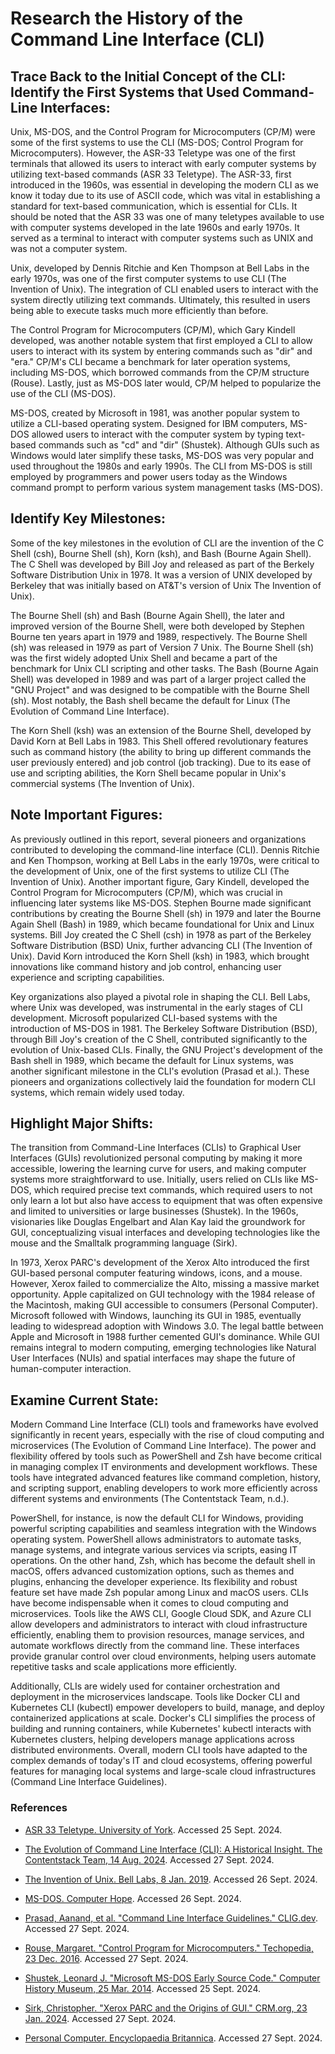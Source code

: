 # Research the History of the Command Line Interface (CLI)

## Trace Back to the Initial Concept of the CLI: Identify the First Systems that Used Command-Line Interfaces:

Unix, MS-DOS, and the Control Program for Microcomputers (CP/M) were some of the first systems to use the CLI (MS-DOS; Control Program for Microcomputers). However, the ASR-33 Teletype was one of the first terminals that allowed its users to interact with early computer systems by utilizing text-based commands (ASR 33 Teletype). The ASR-33, first introduced in the 1960s, was essential in developing the modern CLI as we know it today due to its use of ASCII code, which was vital in establishing a standard for text-based communication, which is essential for CLIs. It should be noted that the ASR 33 was one of many teletypes available to use with computer systems developed in the late 1960s and early 1970s. It served as a terminal to interact with computer systems such as UNIX and was not a computer system.

Unix, developed by Dennis Ritchie and Ken Thompson at Bell Labs in the early 1970s, was one of the first computer systems to use CLI (The Invention of Unix). The integration of CLI enabled users to interact with the system directly utilizing text commands. Ultimately, this resulted in users being able to execute tasks much more efficiently than before.

The Control Program for Microcomputers (CP/M), which Gary Kindell developed, was another notable system that first employed a CLI to allow users to interact with its system by entering commands such as "dir" and "era." CP/M's CLI became a benchmark for later operation systems, including MS-DOS, which borrowed commands from the CP/M structure (Rouse). Lastly, just as MS-DOS later would, CP/M helped to popularize the use of the CLI (MS-DOS).

MS-DOS, created by Microsoft in 1981, was another popular system to utilize a CLI-based operating system. Designed for IBM computers, MS-DOS allowed users to interact with the computer system by typing text-based commands such as "cd" and "dir" (Shustek). Although GUIs such as Windows would later simplify these tasks, MS-DOS was very popular and used throughout the 1980s and early 1990s. The CLI from MS-DOS is still employed by programmers and power users today as the Windows command prompt to perform various system management tasks (MS-DOS).

## Identify Key Milestones:

Some of the key milestones in the evolution of CLI are the invention of the C Shell (csh), Bourne Shell (sh), Korn (ksh), and Bash (Bourne Again Shell). The C Shell was developed by Bill Joy and released as part of the Berkely Software Distribution Unix in 1978. It was a version of UNIX developed by Berkeley that was initially based on AT&T's version of Unix The Invention of Unix).

The Bourne Shell (sh) and Bash (Bourne Again Shell), the later and improved version of the Bourne Shell, were both developed by Stephen Bourne ten years apart in 1979 and 1989, respectively. The Bourne Shell (sh) was released in 1979 as part of Version 7 Unix. The Bourne Shell (sh) was the first widely adopted Unix Shell and became a part of the benchmark for Unix CLI scripting and other tasks. The Bash (Bourne Again Shell) was developed in 1989 and was part of a larger project called the "GNU Project" and was designed to be compatible with the Bourne Shell (sh). Most notably, the Bash shell became the default for Linux (The Evolution of Command Line Interface).

The Korn Shell (ksh) was an extension of the Bourne Shell, developed by David Korn at Bell Labs in 1983. This Shell offered revolutionary features such as command history (the ability to bring up different commands the user previously entered) and job control (job tracking). Due to its ease of use and scripting abilities, the Korn Shell became popular in Unix's commercial systems (The Invention of Unix).

## Note Important Figures:

As previously outlined in this report, several pioneers and organizations contributed to developing the command-line interface (CLI). Dennis Ritchie and Ken Thompson, working at Bell Labs in the early 1970s, were critical to the development of Unix, one of the first systems to utilize CLI (The Invention of Unix). Another important figure, Gary Kindell, developed the Control Program for Microcomputers (CP/M), which was crucial in influencing later systems like MS-DOS. Stephen Bourne made significant contributions by creating the Bourne Shell (sh) in 1979 and later the Bourne Again Shell (Bash) in 1989, which became foundational for Unix and Linux systems. Bill Joy created the C Shell (csh) in 1978 as part of the Berkeley Software Distribution (BSD) Unix, further advancing CLI (The Invention of Unix). David Korn introduced the Korn Shell (ksh) in 1983, which brought innovations like command history and job control, enhancing user experience and scripting capabilities. 

Key organizations also played a pivotal role in shaping the CLI. Bell Labs, where Unix was developed, was instrumental in the early stages of CLI development. Microsoft popularized CLI-based systems with the introduction of MS-DOS in 1981. The Berkeley Software Distribution (BSD), through Bill Joy's creation of the C Shell, contributed significantly to the evolution of Unix-based CLIs. Finally, the GNU Project's development of the Bash shell in 1989, which became the default for Linux systems, was another significant milestone in the CLI's evolution (Prasad et al.). These pioneers and organizations collectively laid the foundation for modern CLI systems, which remain widely used today.

## Highlight Major Shifts:

The transition from Command-Line Interfaces (CLIs) to Graphical User Interfaces (GUIs) revolutionized personal computing by making it more accessible, lowering the learning curve for users, and making computer systems more straightforward to use. Initially, users relied on CLIs like MS-DOS, which required precise text commands, which required users to not only learn a lot but also have access to equipment that was often expensive and limited to universities or large businesses (Shustek). In the 1960s, visionaries like Douglas Engelbart and Alan Kay laid the groundwork for GUI, conceptualizing visual interfaces and developing technologies like the mouse and the Smalltalk programming language (Sirk). 

In 1973, Xerox PARC's development of the Xerox Alto introduced the first GUI-based personal computer featuring windows, icons, and a mouse. However, Xerox failed to commercialize the Alto, missing a massive market opportunity. Apple capitalized on GUI technology with the 1984 release of the Macintosh, making GUI accessible to consumers (Personal Computer). Microsoft followed with Windows, launching its GUI in 1985, eventually leading to widespread adoption with Windows 3.0. The legal battle between Apple and Microsoft in 1988 further cemented GUI's dominance. While GUI remains integral to modern computing, emerging technologies like Natural User Interfaces (NUIs) and spatial interfaces may shape the future of human-computer interaction.

## Examine Current State:

Modern Command Line Interface (CLI) tools and frameworks have evolved significantly in recent years, especially with the rise of cloud computing and microservices (The Evolution of Command Line Interface). The power and flexibility offered by tools such as PowerShell and Zsh have become critical in managing complex IT environments and development workflows. These tools have integrated advanced features like command completion, history, and scripting support, enabling developers to work more efficiently across different systems and environments (The Contentstack Team, n.d.).

PowerShell, for instance, is now the default CLI for Windows, providing powerful scripting capabilities and seamless integration with the Windows operating system. PowerShell allows administrators to automate tasks, manage systems, and integrate various services via scripts, easing IT operations. On the other hand, Zsh, which has become the default shell in macOS, offers advanced customization options, such as themes and plugins, enhancing the developer experience. Its flexibility and robust feature set have made Zsh popular among Linux and macOS users.
CLIs have become indispensable when it comes to cloud computing and microservices. Tools like the AWS CLI, Google Cloud SDK, and Azure CLI allow developers and administrators to interact with cloud infrastructure efficiently, enabling them to provision resources, manage services, and automate workflows directly from the command line. These interfaces provide granular control over cloud environments, helping users automate repetitive tasks and scale applications more efficiently.

Additionally, CLIs are widely used for container orchestration and deployment in the microservices landscape. Tools like Docker CLI and Kubernetes CLI (kubectl) empower developers to build, manage, and deploy containerized applications at scale. Docker's CLI simplifies the process of building and running containers, while Kubernetes' kubectl interacts with Kubernetes clusters, helping developers manage applications across distributed environments. Overall, modern CLI tools have adapted to the complex demands of today's IT and cloud ecosystems, offering powerful features for managing local systems and large-scale cloud infrastructures​ (Command Line Interface Guidelines).


### References

- [ASR 33 Teletype. University of York](https://www.cs.york.ac.uk/50-years/exhibition/asr-33-teletype/#:~:text=The%20Model%2033%20was%20one,minicomputer%20operating%20systems%2C%20including%20UNIX). Accessed 25 Sept. 2024.

- [The Evolution of Command Line Interface (CLI): A Historical Insight. The Contentstack Team, 14 Aug. 2024](https://www.contentstack.com/blog/tech-talk/the-evolution-of-command-line-interface-cli-a-historical-insight). Accessed 27 Sept. 2024.

- [The Invention of Unix. Bell Labs, 8 Jan. 2019](https://www.bell-labs.com/institute/blog/invention-unix/#gref). Accessed 26 Sept. 2024.

- [MS-DOS. Computer Hope](https://www.computerhope.com/jargon/m/msdos.htm). Accessed 26 Sept. 2024.

- [Prasad, Aanand, et al. "Command Line Interface Guidelines." CLIG.dev](https://www.clig.dev/#:~:text=A%20lot%20has%20changed%20about,%2Dlike%20multi%2Dtool%20commands). Accessed 27 Sept. 2024.

- [Rouse, Margaret. "Control Program for Microcomputers." Techopedia, 23 Dec. 2016](https://www.techopedia.com/definition/3343/control-program-for-microcomputers-cpm). Accessed 27 Sept. 2024.

- [Shustek, Leonard J. "Microsoft MS-DOS Early Source Code." Computer History Museum, 25 Mar. 2014](https://computerhistory.org/blog/microsoft-ms-dos-early-source-code/?key=microsoft-ms-dos-early-source-code). Accessed 25 Sept. 2024.

- [Sirk, Christopher. "Xerox PARC and the Origins of GUI." CRM.org, 23 Jan. 2024](https://www.crm.org/articles/xerox-parc-and-the-origins-of-gui). Accessed 27 Sept. 2024.

- [Personal Computer. Encyclopaedia Britannica](https://www.britannica.com/technology/personal-computer). Accessed 27 Sept. 2024.
